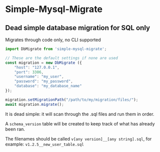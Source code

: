 # Simple-Mysql-Migrate

## Dead simple database migration for SQL only

Migrates through code only, no CLI supported


```javascript
import DbMigrate from 'simple-mysql-migrate';

// These are the default settings if none are used
const migration = new DbMigrate ({
    "host": "127.0.0.1",
    "port": 3306,
    "username": "my_user",
    "password": "my_password",
    "database": "my_database_name"
});

migration.setMigrationPath("/path/to/my/migration/files/");
await migration.migrate();
```

It is dead simple: it will scan through the .sql files and run them in order.

A `schema_version` table will be created to keep track of what has already been ran. 

The filenames should be called `v[any version]__[any string].sql`, for example: `v1.2.5__new_user_table.sql`
